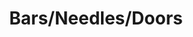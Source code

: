 ---
pid: RS140
title: Bars/Needles/Doors
location_transcription: Center City / Future Penn's Landing
zipcode: '19087'
outside_phl: 'Wayne PA '
neighborhood: 
age: '48'
age_range: 40-49
instagram: 
image_file_name: RS_140.jpg
proposal_transcription: |-
  '- Monument to Mass Incarceration (structural poverty)
  - //                //  War on Drugs (minorities, poor)
                         [Civil Rights]
  - //                //  Red-lining [real estate exclusion]
topic: 
topic_summary: 
type: 
keywords_other: 
credit: Justin Martino
image_labels: 
twitter: 
facebook: 
permalink: "/monuments/rs140/"
layout: item-page
---